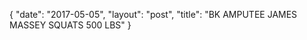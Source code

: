 {
   "date": "2017-05-05",
   "layout": "post",
   "title": "BK AMPUTEE JAMES MASSEY SQUATS 500 LBS"
}

